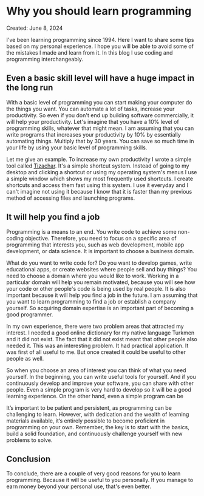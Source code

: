 # Why you should learn programming
<p class="text-base text-gray-500 dark:text-gray-400">
Created: <time pubdate datetime="2024-06-08" title="June 8th, 2024">June 8, 2024</time>
</p>

I've been learning programming since 1994. Here I want to share some tips based on my personal experience. I hope you will be able to avoid some of the mistakes I made and learn from it. In this blog I use coding and programming interchangeably.

## Even a basic skill level will have a huge impact in the long run
With a basic level of programming you can start making your computer do the things you want. You can automate a lot of tasks, increase your productivity. So even if you don't end up building software commercially, it will help your productivity. Let's imagine that you have a 10% level of programming skills, whatever that might mean. I am assuming that you can write programs that increases your productivity by 10% by essentially automating things. Multiply that by 30 years. You can save so much time in your life by using your basic level of programming skills.

Let me give an example. To increase my own productivity I wrote a simple tool called [Tizachar](https://github.com/berkesas/tizachar). It's a simple shortcut system. Instead of going to my desktop and clicking a shortcut or using my operating system's menus I use a simple window which shows my most frequently used shortcuts. I create shortcuts and access them fast using this system. I use it everyday and I can't imagine not using it because I know that it is faster than my previous method of accessing files and launching programs.

## It will help you find a job
Programming is a means to an end. You write code to achieve some non-coding objective. Therefore, you need to focus on a specific area of programming that interests you, such as web development, mobile app development, or data science. It is important to choose a business domain. 

What do you want to write code for? Do you want to develop games, write educational apps, or create websites where people sell and buy things? You need to choose a domain where you would like to work. Working in a particular domain will help you remain motivated, because you will see how your code or other people's code is being used by real people. It is also important because it will help you find a job in the future. I am assuming that you want to learn programming to find a job or establish a company yourself. So acquiring domain expertise is an important part of becoming a good programmer.

In my own experience, there were two problem areas that attracted my interest. I needed a good online dictionary for my native language Turkmen and it did not exist. The fact that it did not exist meant that other people also needed it. This was an interesting problem. It had practical application. It was first of all useful to me. But once created it could be useful to other people as well.

So when you choose an area of interest you can think of what you need yourself. In the beginning, you can write useful tools for yourself. And if you continuously develop and improve your software, you can share with other people. Even a simple program is very hard to develop so it will be a good learning experience. On the other hand, even a simple program can be 

It’s important to be patient and persistent, as programming can be challenging to learn. However, with dedication and the wealth of learning materials available, it’s entirely possible to become proficient in programming on your own. Remember, the key is to start with the basics, build a solid foundation, and continuously challenge yourself with new problems to solve.

## Conclusion
To conclude, there are a couple of very good reasons for you to learn programming. Because it will be useful to you personally. If you manage to earn money beyond your personal use, that's even better.